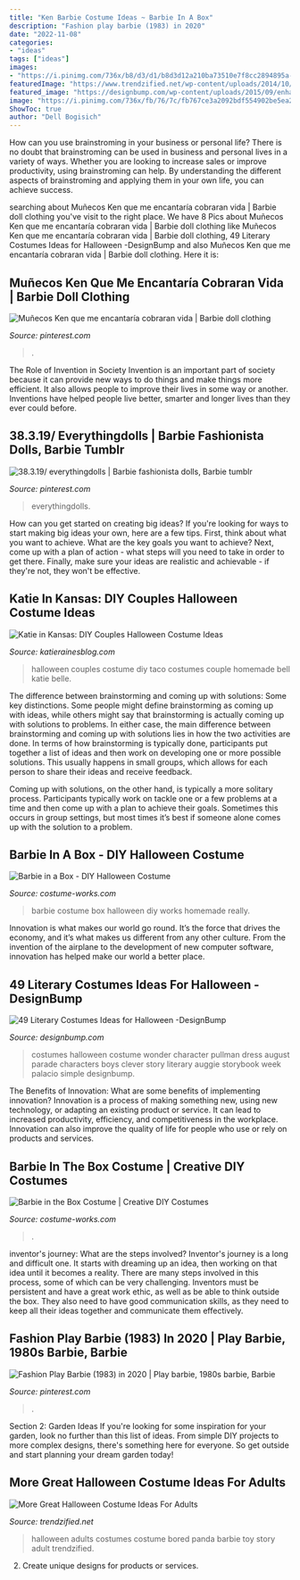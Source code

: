 ```yaml
---
title: "Ken Barbie Costume Ideas ~ Barbie In A Box"
description: "Fashion play barbie (1983) in 2020"
date: "2022-11-08"
categories:
- "ideas"
tags: ["ideas"]
images:
- "https://i.pinimg.com/736x/b8/d3/d1/b8d3d12a210ba73510e7f8cc2894895a--bjd-barbie.jpg"
featuredImage: "https://www.trendzified.net/wp-content/uploads/2014/10/20140614_192304__880.jpg"
featured_image: "https://designbump.com/wp-content/uploads/2015/09/enhanced-15232-1443034086-4.jpg"
image: "https://i.pinimg.com/736x/fb/76/7c/fb767ce3a2092bdf554902be5ea2477a.jpg"
ShowToc: true
author: "Dell Bogisich"
---
```



How can you use brainstroming in your business or personal life?
There is no doubt that brainstroming can be used in business and personal lives in a variety of ways. Whether you are looking to increase sales or improve productivity, using brainstroming can help. By understanding the different aspects of brainstroming and applying them in your own life, you can achieve success.

	

		
searching about Muñecos Ken que me encantaría cobraran vida | Barbie doll clothing you've visit to the right place. We have 8 Pics about Muñecos Ken que me encantaría cobraran vida | Barbie doll clothing like Muñecos Ken que me encantaría cobraran vida | Barbie doll clothing, 49 Literary Costumes Ideas for Halloween -DesignBump and also Muñecos Ken que me encantaría cobraran vida | Barbie doll clothing. Here it is:
		
    
## Muñecos Ken Que Me Encantaría Cobraran Vida | Barbie Doll Clothing

<img loading=lazy src="https://i.pinimg.com/736x/b8/d3/d1/b8d3d12a210ba73510e7f8cc2894895a--bjd-barbie.jpg" onerror="this.onerror=null;this.src='https://tse3.mm.bing.net/th?id=OIP.IU2cdCClsyBzYn-iLJC6ZwAAAA&amp;pid=15.1';" alt="Muñecos Ken que me encantaría cobraran vida | Barbie doll clothing">

_Source: pinterest.com_

>. 

	

The Role of Invention in Society
Invention is an important part of society because it can provide new ways to do things and make things more efficient. It also allows people to improve their lives in some way or another. Inventions have helped people live better, smarter and longer lives than they ever could before.

    
## 38.3.19/ Everythingdolls | Barbie Fashionista Dolls, Barbie Tumblr

<img loading=lazy src="https://i.pinimg.com/736x/fb/76/7c/fb767ce3a2092bdf554902be5ea2477a.jpg" onerror="this.onerror=null;this.src='https://tse2.mm.bing.net/th?id=OIP.GidhgM2DwzYpXo4vpHfRwQHaKY&amp;pid=15.1';" alt="38.3.19/ everythingdolls | Barbie fashionista dolls, Barbie tumblr">

_Source: pinterest.com_

>everythingdolls. 

	

How can you get started on creating big ideas?
If you're looking for ways to start making big ideas your own, here are a few tips. First, think about what you want to achieve. What are the key goals you want to achieve? Next, come up with a plan of action - what steps will you need to take in order to get there. Finally, make sure your ideas are realistic and achievable - if they're not, they won't be effective.

    
## Katie In Kansas: DIY Couples Halloween Costume Ideas

<img loading=lazy src="http://1.bp.blogspot.com/-91knLv1Tw8M/Um8hE9D0XCI/AAAAAAAADto/GOePeAJy3R0/s1600/IMG_4240.JPG" onerror="this.onerror=null;this.src='https://tse3.mm.bing.net/th?id=OIP.aRU40TxJfXSN_n5BrPxJ7gHaLH&amp;pid=15.1';" alt="Katie in Kansas: DIY Couples Halloween Costume Ideas">

_Source: katierainesblog.com_

>halloween couples costume diy taco costumes couple homemade bell katie belle. 

	

The difference between brainstorming and coming up with solutions: Some key distinctions.
Some people might define brainstorming as coming up with ideas, while others might say that brainstorming is actually coming up with solutions to problems. In either case, the main difference between brainstorming and coming up with solutions lies in how the two activities are done.
In terms of how brainstorming is typically done, participants put together a list of ideas and then work on developing one or more possible solutions. This usually happens in small groups, which allows for each person to share their ideas and receive feedback.

Coming up with solutions, on the other hand, is typically a more solitary process. Participants typically work on tackle one or a few problems at a time and then come up with a plan to achieve their goals. Sometimes this occurs in group settings, but most times it’s best if someone alone comes up with the solution to a problem.

    
## Barbie In A Box - DIY Halloween Costume

<img loading=lazy src="http://photos.costume-works.com/full/barbie_in_a_box5.jpg" onerror="this.onerror=null;this.src='https://tse3.mm.bing.net/th?id=OIP.X7-qWpZZau7H7BXWAAhlewHaKO&amp;pid=15.1';" alt="Barbie in a Box - DIY Halloween Costume">

_Source: costume-works.com_

>barbie costume box halloween diy works homemade really. 

	

Innovation is what makes our world go round. It’s the force that drives the economy, and it’s what makes us different from any other culture. From the invention of the airplane to the development of new computer software, innovation has helped make our world a better place.

    
## 49 Literary Costumes Ideas For Halloween -DesignBump

<img loading=lazy src="https://designbump.com/wp-content/uploads/2015/09/enhanced-15232-1443034086-4.jpg" onerror="this.onerror=null;this.src='https://tse2.mm.bing.net/th?id=OIP.GA9MpoC3oNZtV6T7MaNUDQHaLH&amp;pid=15.1';" alt="49 Literary Costumes Ideas for Halloween -DesignBump">

_Source: designbump.com_

>costumes halloween costume wonder character pullman dress august parade characters boys clever story literary auggie storybook week palacio simple designbump. 

	

The Benefits of Innovation: What are some benefits of implementing innovation?
Innovation is a process of making something new, using new technology, or adapting an existing product or service. It can lead to increased productivity, efficiency, and competitiveness in the workplace. Innovation can also improve the quality of life for people who use or rely on products and services.

    
## Barbie In The Box Costume | Creative DIY Costumes

<img loading=lazy src="https://photos.costume-works.com/full/barbie_in_the_box1.jpg" onerror="this.onerror=null;this.src='https://tse2.mm.bing.net/th?id=OIP.Du0tOe73eObFcwnLgcy2BwHaMt&amp;pid=15.1';" alt="Barbie in the Box Costume | Creative DIY Costumes">

_Source: costume-works.com_

>. 

	

inventor's journey: What are the steps involved?
Inventor's journey is a long and difficult one. It starts with dreaming up an idea, then working on that idea until it becomes a reality. There are many steps involved in this process, some of which can be very challenging. Inventors must be persistent and have a great work ethic, as well as be able to think outside the box. They also need to have good communication skills, as they need to keep all their ideas together and communicate them effectively.

    
## Fashion Play Barbie (1983) In 2020 | Play Barbie, 1980s Barbie, Barbie

<img loading=lazy src="https://i.pinimg.com/736x/d3/d7/77/d3d777bbbc9415cd199473164d7bf1ff.jpg" onerror="this.onerror=null;this.src='https://tse2.mm.bing.net/th?id=OIP.cO1OeqhsPoNQgrver0SL_gHaME&amp;pid=15.1';" alt="Fashion Play Barbie (1983) in 2020 | Play barbie, 1980s barbie, Barbie">

_Source: pinterest.com_

>. 

	

Section 2: Garden Ideas
If you're looking for some inspiration for your garden, look no further than this list of ideas. From simple DIY projects to more complex designs, there's something here for everyone. So get outside and start planning your dream garden today!

    
## More Great Halloween Costume Ideas For Adults

<img loading=lazy src="https://www.trendzified.net/wp-content/uploads/2014/10/20140614_192304__880.jpg" onerror="this.onerror=null;this.src='https://tse2.mm.bing.net/th?id=OIP.2sOPFmNsFw2Ok6yFEPjCFAHaJ3&amp;pid=15.1';" alt="More Great Halloween Costume Ideas For Adults">

_Source: trendzified.net_

>halloween adults costumes costume bored panda barbie toy story adult trendzified. 

	

2. Create unique designs for products or services.

